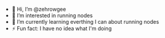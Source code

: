 - 👋 Hi, I’m @zehrowgee
- 👀 I’m interested in running nodes
- 🌱 I’m currently learning everthing I can about running nodes
- ⚡ Fun fact: I have no idea what I'm doing

<!---
zehrowgee/zehrowgee is a ✨ special ✨ repository because its `README.md` (this file) appears on your GitHub profile.
You can click the Preview link to take a look at your changes.
--->
